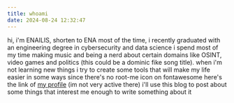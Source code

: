 ```yaml
---
title: whoami
date: 2024-08-24 12:32:47
---
```


hi, i'm ENAILIS, shorten to ENA most of the time, i recently graduated with an engineering degree in cybersecurity and data science
i spend most of my time making music and being a nerd about certain domains like OSINT, video games and politics (this could be a dominic fike song title). when i'm not learning new things i try to create some tools that will make my life easier in some ways
since there's no root-me icon on fontawesome here's the link of [my profile](https://www.root-me.org/ENA?lang=en) (im not very active there)
i'll use this blog to post about some things that interest me enough to write something about it